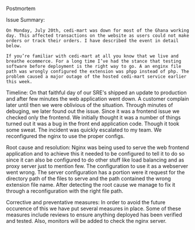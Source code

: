 Postmortem

Issue Summary:

	On Monday, July 20th, cedi-mart was down for most of the Ghana working day. This affected transactions on the website as users could not make orders or track their orders. I have described the event in detail below.

	If you’re familiar with cedi-mart at all you know that we live and breathe ecommerce. For a long time I’ve had the stance that testing software before deployment is the right way to go. A an enginx file path was wrongly configured the extension was phpp instead of php. The problem caused a major outage of the hosted cedi-mart service earlier this week.

Timeline:
	On that faithful day of our SRE's shipped an update to production and after few minutes the web application went down. A customer complain later until then we were oblivious of the situation.
	Through minutes of debuging, we later found out the issue. Since it was a frontend issue we checked only the frontend. We initially thought it was a number of things turned out it was a bug in the front end application code. Though it took some sweat. The incident was quickly escalated to my team. We reconfigured the nginx to use the proper configs.

Root cause and resolution:
	Nginx was being used to serve the web frontend application and to achieve this it needed to be configured to tell it to do so since it can also be configured to do other stuff like load balancing and as proxy server just to mention few. The configuration to use it as a webserver went wrong. The server configuration has a portion were it request for the directory path of the files to serve and the path contained the wrong extension file name. After detecting the root cause we manage to fix it through a reconfiguration with the right file path.

Corrective and preventative measures:
	In order to avoid the future occurence of this we have put several measures in place. Some of these measures include reviews to ensure anything deployed has been verified and tested. Also, monitors will be added to check the nginx server.
